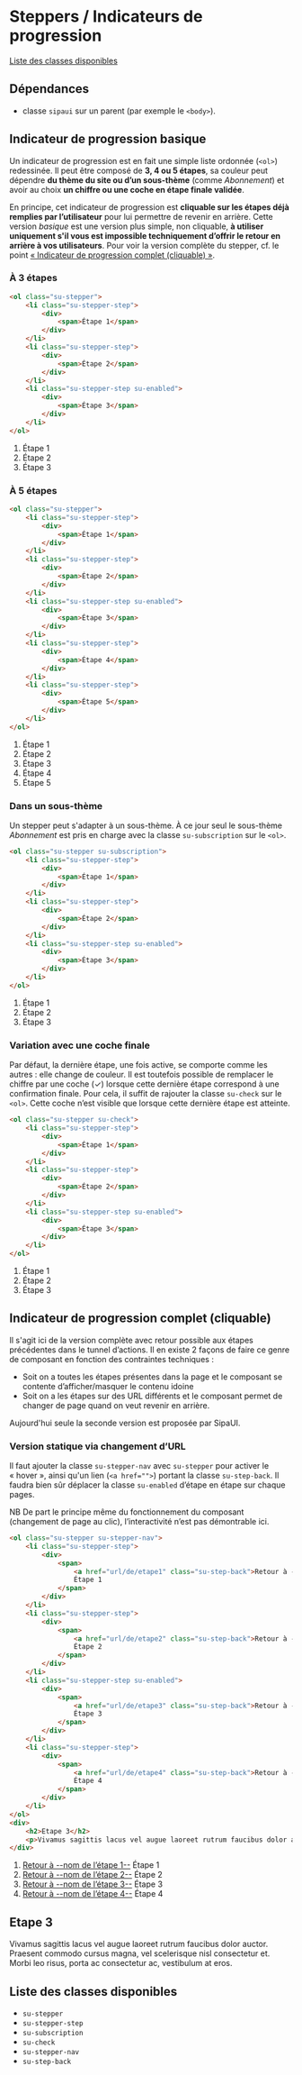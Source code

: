 # Steppers / Indicateurs de progression


<a href="#liste-classes" target="_self" class="link-button">Liste des classes disponibles</a>

<div class="dependances">

## Dépendances
- classe `sipaui` sur un parent (par exemple le `<body>`).

</div>

<!-- STORY -->

## Indicateur de progression basique
Un indicateur de progression est en fait une simple liste ordonnée (`<ol>`) redessinée. Il peut être composé de **3, 4 ou 5 étapes**, sa couleur peut dépendre **du thème du site ou d’un sous-thème** (comme *Abonnement*) et avoir au choix **un chiffre ou une coche en étape finale validée**.

En principe, cet indicateur de progression est **cliquable sur les étapes déjà remplies par l’utilisateur** pour lui permettre de revenir en arrière. Cette version *basique* est une version plus simple, non cliquable, **à utiliser uniquement s'il vous est impossible techniquement d’offrir le retour en arrière à vos utilisateurs**. Pour voir la version complète du stepper, cf. le point <a href="#stepper-full" target="_self">«&nbsp;Indicateur de progression complet (cliquable)&nbsp;»</a>.

### À 3 étapes

```html
<ol class="su-stepper">
	<li class="su-stepper-step">
		<div>
			<span>Étape 1</span>
		</div>
	</li>
	<li class="su-stepper-step">
		<div>
			<span>Étape 2</span>
		</div>
	</li>
	<li class="su-stepper-step su-enabled">
		<div>
			<span>Étape 3</span>
		</div>
	</li>
</ol>
```

<div class="sipaui">
	<ol class="su-stepper surcharge-storybook">
		<li class="su-stepper-step">
			<div>
				<span>Étape 1</span>
			</div>
		</li>
		<li class="su-stepper-step">
			<div>
				<span>Étape 2</span>
			</div>
		</li>
		<li class="su-stepper-step su-enabled">
			<div>
				<span>Étape 3</span>
			</div>
		</li>
	</ol>
</div>

### À 5 étapes


```html
<ol class="su-stepper">
	<li class="su-stepper-step">
		<div>
			<span>Étape 1</span>
		</div>
	</li>
	<li class="su-stepper-step">
		<div>
			<span>Étape 2</span>
		</div>
	</li>
	<li class="su-stepper-step su-enabled">
		<div>
			<span>Étape 3</span>
		</div>
	</li>
	<li class="su-stepper-step">
		<div>
			<span>Étape 4</span>
		</div>
	</li>
	<li class="su-stepper-step">
		<div>
			<span>Étape 5</span>
		</div>
	</li>
</ol>
```

<div class="sipaui">
	<ol class="su-stepper surcharge-storybook">
		<li class="su-stepper-step">
			<div>
				<span>Étape 1</span>
			</div>
		</li>
		<li class="su-stepper-step">
			<div>
				<span>Étape 2</span>
			</div>
		</li>
		<li class="su-stepper-step su-enabled">
			<div>
				<span>Étape 3</span>
			</div>
		</li>
		<li class="su-stepper-step">
			<div>
				<span>Étape 4</span>
			</div>
		</li>
		<li class="su-stepper-step">
			<div>
				<span>Étape 5</span>
			</div>
		</li>
	</ol>
</div>

### Dans un sous-thème
Un stepper peut s'adapter à un sous-thème. À ce jour seul le sous-thème *Abonnement* est pris en charge avec la classe `su-subscription` sur le `<ol>`.

```html
<ol class="su-stepper su-subscription">
	<li class="su-stepper-step">
		<div>
			<span>Étape 1</span>
		</div>
	</li>
	<li class="su-stepper-step">
		<div>
			<span>Étape 2</span>
		</div>
	</li>
	<li class="su-stepper-step su-enabled">
		<div>
			<span>Étape 3</span>
		</div>
	</li>
</ol>
```

<div class="sipaui">
	<ol class="su-stepper su-subscription surcharge-storybook">
		<li class="su-stepper-step">
			<div>
				<span>Étape 1</span>
			</div>
		</li>
		<li class="su-stepper-step">
			<div>
				<span>Étape 2</span>
			</div>
		</li>
		<li class="su-stepper-step su-enabled">
			<div>
				<span>Étape 3</span>
			</div>
		</li>
	</ol>
</div>

### Variation avec une coche finale
Par défaut, la dernière étape, une fois active, se comporte comme les autres&nbsp;: elle change de couleur. Il est toutefois possible de remplacer le chiffre par une coche (✓) lorsque cette dernière étape correspond à une confirmation finale. Pour cela, il suffit de rajouter la classe `su-check` sur le `<ol>`. Cette coche n’est visible que lorsque cette dernière étape est atteinte.

```html
<ol class="su-stepper su-check">
	<li class="su-stepper-step">
		<div>
			<span>Étape 1</span>
		</div>
	</li>
	<li class="su-stepper-step">
		<div>
			<span>Étape 2</span>
		</div>
	</li>
	<li class="su-stepper-step su-enabled">
		<div>
			<span>Étape 3</span>
		</div>
	</li>
</ol>
```

<div class="sipaui">
	<ol class="su-stepper su-check surcharge-storybook">
		<li class="su-stepper-step">
			<div>
				<span>Étape 1</span>
			</div>
		</li>
		<li class="su-stepper-step">
			<div>
				<span>Étape 2</span>
			</div>
		</li>
		<li class="su-stepper-step su-enabled">
			<div>
				<span>Étape 3</span>
			</div>
		</li>
	</ol>
</div>



<div id="stepper-full">

## Indicateur de progression complet (cliquable)
Il s'agit ici de la version complète avec retour possible aux étapes précédentes dans le tunnel d’actions. Il en existe 2 façons de faire ce genre de composant en fonction des contraintes techniques&nbsp;:
<ul>
	<li>Soit on a toutes les étapes présentes dans la page et le composant se contente d’afficher/masquer le contenu idoine</li>
	<li>Soit on a les étapes sur des URL différents et le composant permet de changer de page quand on veut revenir en arrière.</li>
</ul>

Aujourd'hui seule la seconde version est proposée par SipaUI.


### Version statique via changement d’URL
Il faut ajouter la classe `su-stepper-nav` avec `su-stepper` pour activer le «&nbsp;hover&nbsp;», ainsi qu'un lien (`<a href="">`) portant la classe `su-step-back`. Il faudra bien sûr déplacer la classe `su-enabled` d’étape en étape sur chaque pages.

NB De part le principe même du fonctionnement du composant (changement de page au clic), l’interactivité n’est pas démontrable ici.

```html
<ol class="su-stepper su-stepper-nav">
	<li class="su-stepper-step">
		<div>
			<span>
				<a href="url/de/etape1" class="su-step-back">Retour à --nom de l’étape 1--</a>
				Étape 1
			</span>
		</div>
	</li>
	<li class="su-stepper-step">
		<div>
			<span>
				<a href="url/de/etape2" class="su-step-back">Retour à --nom de l’étape 2--</a>
				Étape 2
			</span>
		</div>
	</li>
	<li class="su-stepper-step su-enabled">
		<div>
			<span>
				<a href="url/de/etape3" class="su-step-back">Retour à --nom de l’étape 3--</a>
				Étape 3
			</span>
		</div>
	</li>
	<li class="su-stepper-step">
		<div>
			<span>
				<a href="url/de/etape4" class="su-step-back">Retour à --nom de l’étape 4--</a>
				Étape 4
			</span>
		</div>
	</li>
</ol>
<div>
	<h2>Etape 3</h2>
	<p>Vivamus sagittis lacus vel augue laoreet rutrum faucibus dolor auctor. Praesent commodo cursus magna, vel scelerisque nisl consectetur et. Morbi leo risus, porta ac consectetur ac, vestibulum at eros.</p>
</div>
```

<div class="sipaui">
	<ol class="su-stepper su-stepper-nav surcharge-storybook">
		<li class="su-stepper-step">
			<div>
				<span>
					<a href="url/de/etape1" class="su-step-back">Retour à --nom de l’étape 1--</a>
					Étape 1
				</span>
			</div>
		</li>
		<li class="su-stepper-step">
			<div>
				<span>
					<a href="url/de/etape2" class="su-step-back">Retour à --nom de l’étape 2--</a>
					Étape 2
				</span>
			</div>
		</li>
		<li class="su-stepper-step su-enabled">
			<div>
				<span>
					<a href="url/de/etape3" class="su-step-back">Retour à --nom de l’étape 3--</a>
					Étape 3
				</span>
			</div>
		</li>
		<li class="su-stepper-step">
			<div>
				<span>
					<a href="url/de/etape4" class="su-step-back">Retour à --nom de l’étape 4--</a>
					Étape 4
				</span>
			</div>
		</li>
	</ol>
	<div>
		<h2>Etape 3</h2>
		<p>Vivamus sagittis lacus vel augue laoreet rutrum faucibus dolor auctor. Praesent commodo cursus magna, vel scelerisque nisl consectetur et. Morbi leo risus, porta ac consectetur ac, vestibulum at eros.</p>
	</div>
</div>


</div>


<div id="liste-classes">

## Liste des classes disponibles
- `su-stepper`
- `su-stepper-step`
- `su-subscription`
- `su-check`
- `su-stepper-nav`
- `su-step-back`

</div>
